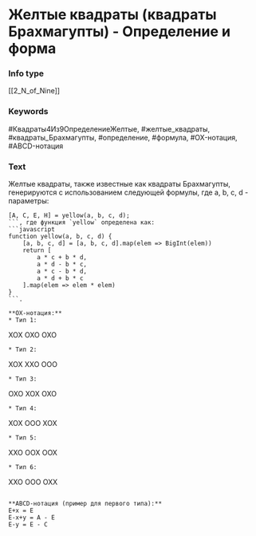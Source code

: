 # Желтые квадраты (квадраты Брахмагупты) - Определение и форма
### Info type
[[2_N_of_Nine]]
### Keywords
#Квадраты4Из9ОпределениеЖелтые, #желтые_квадраты, #квадраты_Брахмагупты, #определение, #формула, #OX-нотация, #ABCD-нотация
### Text
Желтые квадраты, также известные как квадраты Брахмагупты, генерируются с использованием следующей формулы, где a, b, c, d - параметры:
```
[A, C, E, H] = yellow(a, b, c, d);
```, где функция `yellow` определена как:
```javascript
function yellow(a, b, c, d) {
    [a, b, c, d] = [a, b, c, d].map(elem => BigInt(elem))
    return [
        a * c + b * d,
        a * d - b * c,
        a * c - b * d,
        a * d + b * c
    ].map(elem => elem * elem)
}
```.

**OX-нотация:**
* Тип 1:
```
XOX
OXO
OXO
```
* Тип 2:
```
XOX
XXO
OOO
```
* Тип 3:
```
OXO
XOX
OXO
```
* Тип 4:
```
XOX
OOO
XOX
```
* Тип 5:
```
XXO
OOX
OOX
```
* Тип 6:
```
XXO
OOO
OXX
```

**ABCD-нотация (пример для первого типа):**
E+x = E
E-x+y = A - E
E-y = E - C